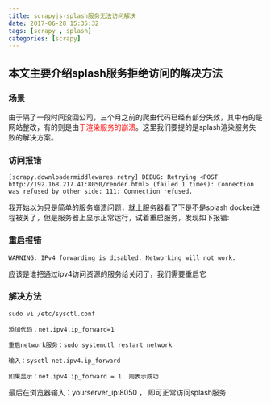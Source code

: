 ```yaml
---
title: scrapyjs-splash服务无法访问解决
date: 2017-06-28 15:35:32
tags: [scrapy , splash]
categories: [scrapy]
---
```


## 本文主要介绍splash服务拒绝访问的解决方法

<!-- more -->


### 场景
由于隔了一段时间没回公司，三个月之前的爬虫代码已经有部分失效，其中有的是网站整改，有的则是由<font color="red">于渲染服务的崩溃</font>。这里我们要提的是splash渲染服务失败的解决方案。

### 访问报错
```shell
[scrapy.downloadermiddlewares.retry] DEBUG: Retrying <POST http://192.168.217.41:8050/render.html> (failed 1 times): Connection was refused by other side: 111: Connection refused.
```
我开始以为只是简单的服务崩溃问题，就上服务器看了下是不是splash docker进程被关了，但是服务器上显示正常运行，试着重启服务，发现如下报错:
### 重启报错
```shell
WARNING: IPv4 forwarding is disabled. Networking will not work.
```
应该是谁把通过ipv4访问资源的服务给关闭了，我们需要重启它
### 解决方法
```shell
sudo vi /etc/sysctl.conf

添加代码：net.ipv4.ip_forward=1

重启network服务：sudo systemctl restart network

输入：sysctl net.ipv4.ip_forward

如果显示：net.ipv4.ip_forward = 1  则表示成功
```

最后在浏览器输入：yourserver_ip:8050 ， 即可正常访问splash服务



